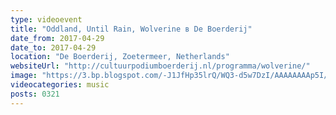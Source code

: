 ```yaml
---
type: videoevent
title: "Oddland, Until Rain, Wolverine в De Boerderij"
date_from: 2017-04-29
date_to: 2017-04-29
location: "De Boerderij, Zoetermeer, Netherlands"
websiteUrl: "http://cultuurpodiumboerderij.nl/programma/wolverine/"
image: "https://3.bp.blogspot.com/-J1JfHp35lrQ/WQ3-d5w7DzI/AAAAAAAAp5I/68FZKJb5iJMtCOgG88hMJoK_0YRECK9kACPcB/s1600/20170429_212854.picasaweb.jpg"
videocategories: music
posts: 0321
---
```

